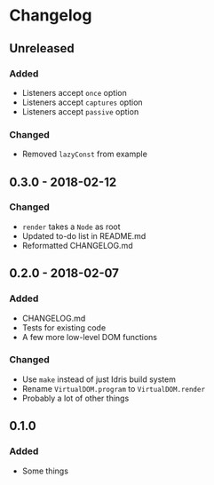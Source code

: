 # Changelog

## Unreleased

### Added

- Listeners accept `once` option
- Listeners accept `captures` option
- Listeners accept `passive` option

### Changed

- Removed `lazyConst` from example

## 0.3.0 - 2018-02-12

### Changed

- `render` takes a `Node` as root
- Updated to-do list in README.md
- Reformatted CHANGELOG.md

## 0.2.0 - 2018-02-07

### Added

- CHANGELOG.md
- Tests for existing code
- A few more low-level DOM functions

### Changed

- Use `make` instead of just Idris build system
- Rename `VirtualDOM.program` to `VirtualDOM.render`
- Probably a lot of other things

## 0.1.0

### Added

- Some things